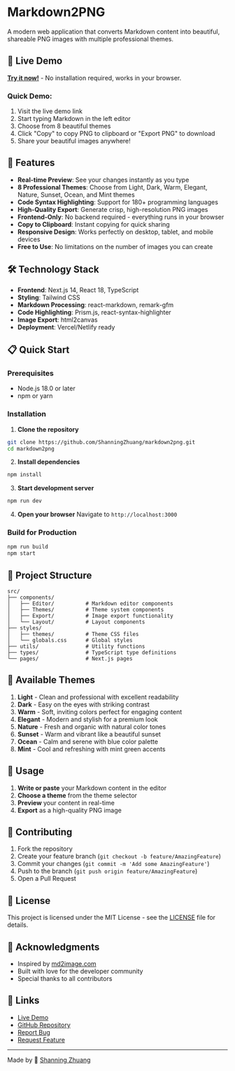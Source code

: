 # Markdown2PNG

A modern web application that converts Markdown content into beautiful, shareable PNG images with multiple professional themes.

## 🎯 Live Demo

**[Try it now!](https://www.markdown2png.com/)** - No installation required, works in your browser.

### Quick Demo:
1. Visit the live demo link
2. Start typing Markdown in the left editor  
3. Choose from 8 beautiful themes
4. Click "Copy" to copy PNG to clipboard or "Export PNG" to download
5. Share your beautiful images anywhere!

## 🚀 Features

- **Real-time Preview**: See your changes instantly as you type
- **8 Professional Themes**: Choose from Light, Dark, Warm, Elegant, Nature, Sunset, Ocean, and Mint themes
- **Code Syntax Highlighting**: Support for 180+ programming languages
- **High-Quality Export**: Generate crisp, high-resolution PNG images
- **Frontend-Only**: No backend required - everything runs in your browser
- **Copy to Clipboard**: Instant copying for quick sharing
- **Responsive Design**: Works perfectly on desktop, tablet, and mobile devices
- **Free to Use**: No limitations on the number of images you can create

## 🛠️ Technology Stack

- **Frontend**: Next.js 14, React 18, TypeScript
- **Styling**: Tailwind CSS
- **Markdown Processing**: react-markdown, remark-gfm
- **Code Highlighting**: Prism.js, react-syntax-highlighter
- **Image Export**: html2canvas
- **Deployment**: Vercel/Netlify ready

## 📋 Quick Start

### Prerequisites
- Node.js 18.0 or later
- npm or yarn

### Installation

1. **Clone the repository**
```bash
git clone https://github.com/ShanningZhuang/markdown2png.git
cd markdown2png
```

2. **Install dependencies**
```bash
npm install
```

3. **Start development server**
```bash
npm run dev
```

4. **Open your browser**
Navigate to `http://localhost:3000`

### Build for Production

```bash
npm run build
npm start
```

## 📁 Project Structure

```
src/
├── components/
│   ├── Editor/          # Markdown editor components
│   ├── Themes/          # Theme system components
│   ├── Export/          # Image export functionality
│   └── Layout/          # Layout components
├── styles/
│   ├── themes/          # Theme CSS files
│   └── globals.css      # Global styles
├── utils/               # Utility functions
├── types/               # TypeScript type definitions
└── pages/               # Next.js pages
```

## 🎨 Available Themes

1. **Light** - Clean and professional with excellent readability
2. **Dark** - Easy on the eyes with striking contrast
3. **Warm** - Soft, inviting colors perfect for engaging content
4. **Elegant** - Modern and stylish for a premium look
5. **Nature** - Fresh and organic with natural color tones
6. **Sunset** - Warm and vibrant like a beautiful sunset
7. **Ocean** - Calm and serene with blue color palette
8. **Mint** - Cool and refreshing with mint green accents

## 📝 Usage

1. **Write or paste** your Markdown content in the editor
2. **Choose a theme** from the theme selector
3. **Preview** your content in real-time
4. **Export** as a high-quality PNG image

## 🤝 Contributing

1. Fork the repository
2. Create your feature branch (`git checkout -b feature/AmazingFeature`)
3. Commit your changes (`git commit -m 'Add some AmazingFeature'`)
4. Push to the branch (`git push origin feature/AmazingFeature`)
5. Open a Pull Request

## 📄 License

This project is licensed under the MIT License - see the [LICENSE](LICENSE) file for details.

## 🙏 Acknowledgments

- Inspired by [md2image.com](https://www.md2image.com)
- Built with love for the developer community
- Special thanks to all contributors

## 🔗 Links

- [Live Demo](https://markdown2png.vercel.app)
- [GitHub Repository](https://github.com/ShanningZhuang/markdown2png)
- [Report Bug](https://github.com/ShanningZhuang/markdown2png/issues)
- [Request Feature](https://github.com/ShanningZhuang/markdown2png/issues)

---

Made by 🤖 [Shanning Zhuang](https://shanningzhuang.github.io/)
